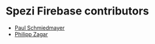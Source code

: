 <!--

This source file is part of the Stanford Spezi open-source project.

SPDX-FileCopyrightText: 2022 Stanford University and the project authors (see CONTRIBUTORS.md)

SPDX-License-Identifier: MIT
  
-->

Spezi Firebase contributors
====================

* [Paul Schmiedmayer](https://github.com/PSchmiedmayer)
* [Philipp Zagar](https://github.com/philippzagar)